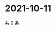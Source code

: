 # 2021-10-11

共 0 条

<!-- BEGIN WEIBO -->
<!-- 最后更新时间 Mon Oct 11 2021 02:09:07 GMT+0800 (China Standard Time) -->

<!-- END WEIBO -->

